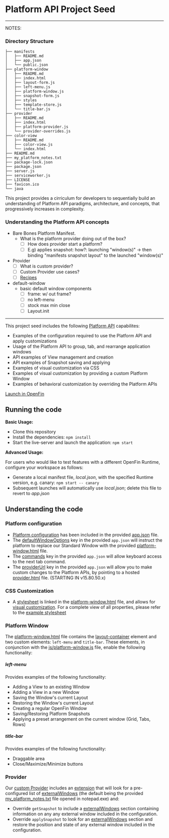 # Platform API Project Seed

---
NOTES:

### Directory Structure

```
├── manifests
│   ├── README.md
│   ├── app.json
│   └── public.json
├── platform-window
│   ├── README.md
│   ├── index.html
│   ├── layout-form.js
│   ├── left-menu.js
│   ├── platform-window.js
│   ├── snapshot-form.js
│   ├── styles
│   ├── template-store.js
│   └── title-bar.js
├── provider
│   ├── README.md
│   ├── index.html
│   ├── platform-provider.js
│   └── provider-overrides.js
├── color-view
│   ├── README.md
│   ├── color-view.js
│   └── index.html
├── README.md
├── my_platform_notes.txt
├── package-lock.json
├── package.json
├── server.js
├── serviceworker.js
├── LICENSE
├── favicon.ico
└── java
```

This project provides a cirriculum for developers to sequentially build an understanding of Platform API paradigms, architecture, and concepts, that progressively increases in complexity.

### Understanding the Platform API concepts

- Bare Bones Platform Manifest.
  - What is the platform provider doing out of the box?
    - [ ] How does provider start a platform?
    - [ ] E.g) applies snapshot:
    how?: launching "window(s)" -> then binding "manifests snapshot layout" to the launched "window(s)"
- Provider
  - [ ] What is custom provider?
  - [ ] Custom Provider use cases?
  - [ ] [Recipes](http://TODO:link-to-recipes/)
- default-window
  - basic default window components
    - [ ] frame: w/ out frame?
    - [ ] no left-menu
    - [ ] stock max min close
    - [ ] Layout.init
---

This project seed includes the following [Platform API](https://openfin.co/platform-api) capabilites:
* Examples of the configuration required to use the Platform API and apply customizations
* Usage of the Platform API to group, tab, and rearrange application windows
* API examples of View management and creation
* API examples of Snapshot saving and applying
* Examples of visual customization via CSS
* Examples of visual customization by providing a custom Platform Window
* Examples of behavioral customization by overriding the Platform APIs

[Launch in OpenFin](https://openfin.github.io/start/?manifest=https%3A%2F%2Fopenfin.github.io%2Fplatform-api-project-seed%2Fpublic.json)

## Running the code

**Basic Usage:**

* Clone this repository
* Install the dependencies: `npm install`
* Start the live-server and launch the application: `npm start`

**Advanced Usage:**

For users who would like to test features with a different OpenFin Runtime, configure your workspace as follows:

* Generate a local manifest file, _local.json_, with the specified Runtime version, e.g. canary: `npm start -- canary`
* Subsequent launches will automatically use _local.json_; delete this file to revert to _app.json_

## Understanding the code

### Platform configuration
* [Platform configuration](https://developers.openfin.co/docs/platform-api#section-1-launching-a-platform) has been included in the provided [app.json](app.json) file.
* The [defaultWindowOptions](https://developers.openfin.co/docs/platform-api#section-standard-window-customization) key in the provided `app.json` will instruct the platform to replace our Standard Window with the provided [platform-window.html](platform-window.html) file.
* The [commands](https://developers.openfin.co/docs/platform-api#section-5-3-using-keyboard-commands) key in the provided `app.json` will allow keyboard access to the next tab command.
* The [providerUrl]() key in the provided `app.json` will allow you to make custom changes to the Platform APIs, by pointing to a hosted [provider.html](provider.html) file. (STARTING IN v15.80.50.x)

### CSS Customization
* A [stylesheet](https://developers.openfin.co/docs/platform-api#section-standard-window-customization) is linked in the [platform-window.html](platform-window.html) file, and allows for [visual customization](styles/frame-styles.css). For a complete view of all properties, please refer to the [example stylesheet](https://github.com/openfin/layouts-v2-style-examples)

### Platform Window
The [platform-window.html](platform-window.html) file contains the [layout-container](https://developers.openfin.co/docs/platform-api#section-5-2-complete-window-customization) element and two custom elements: `left-menu` and `title-bar`. These elements, in conjunction with the [js/platform-window.js](js/platform-window.js) file, enable the following functionality:

##### left-menu
Provides examples of the following functionality:
* Adding a View to an existing Window
* Adding a View in a new Window
* Saving the Window's current Layout
* Restoring the Window's current Layout
* Creating a regular OpenFin Window
* Saving/Restoring Platform Snapshots
* Applying a preset arrangement on the current window (Grid, Tabs, Rows)

##### title-bar
Provides examples of the following functionality:
* Draggable area
* Close/Maximize/Minimize buttons

### Provider
Our [custom Provider](js/platform-provider.js) includes an [extension](js/external-window-snapshot.js) that will look for a pre-configured list of [externalWindows](https://cdn.openfin.co/docs/javascript/15.80.49.21/ExternalWindow.html) (the default being the provided [my_platform_notes.txt](my_platform_notes.txt) file opened in notepad.exe) and:

* Override `getSnapshot` to include a [externalWindows](https://cdn.openfin.co/docs/javascript/15.80.49.21/ExternalWindow.html) section containing information on any any external window included in the configuration.
* Override `applySnapshot` to look for an [externalWindows](https://cdn.openfin.co/docs/javascript/15.80.49.21/ExternalWindow.html) section and restore the position and state of any external window included in the configuration.
<!--stackedit_data:
eyJoaXN0b3J5IjpbLTE2MzA3MTk3MTgsMjAxNDM2MTMxMl19
-->